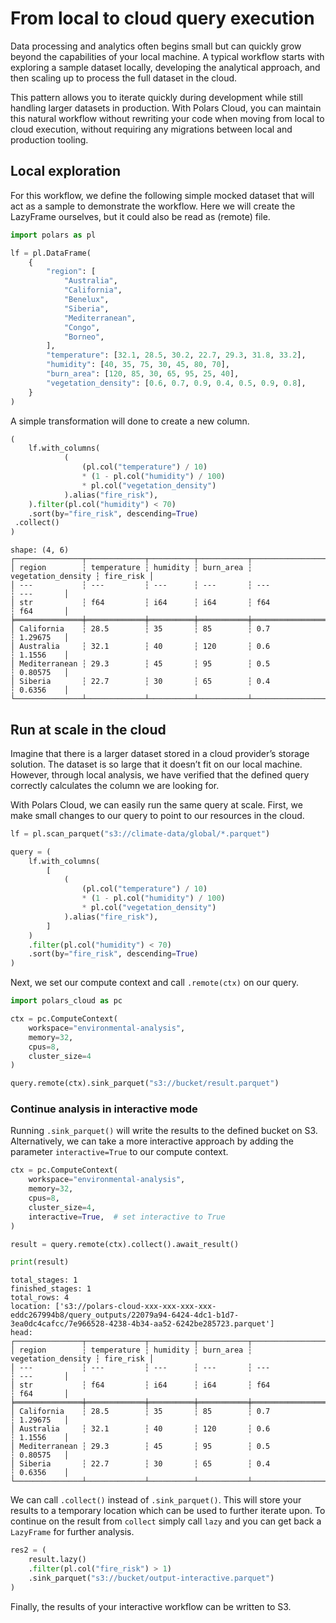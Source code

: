 # From local to cloud query execution

Data processing and analytics often begins small but can quickly grow beyond the capabilities of
your local machine. A typical workflow starts with exploring a sample dataset locally, developing
the analytical approach, and then scaling up to process the full dataset in the cloud.

This pattern allows you to iterate quickly during development while still handling larger datasets
in production. With Polars Cloud, you can maintain this natural workflow without rewriting your code
when moving from local to cloud execution, without requiring any migrations between local and
production tooling.

## Local exploration

For this workflow, we define the following simple mocked dataset that will act as a sample to
demonstrate the workflow. Here we will create the LazyFrame ourselves, but it could also be read as
(remote) file.

```python
import polars as pl

lf = pl.DataFrame(
    {
        "region": [
            "Australia",
            "California",
            "Benelux",
            "Siberia",
            "Mediterranean",
            "Congo",
            "Borneo",
        ],
        "temperature": [32.1, 28.5, 30.2, 22.7, 29.3, 31.8, 33.2],
        "humidity": [40, 35, 75, 30, 45, 80, 70],
        "burn_area": [120, 85, 30, 65, 95, 25, 40],
        "vegetation_density": [0.6, 0.7, 0.9, 0.4, 0.5, 0.9, 0.8],
    }
)
```

A simple transformation will done to create a new column.

```python
(
    lf.with_columns(
            (
                (pl.col("temperature") / 10)
                * (1 - pl.col("humidity") / 100)
                * pl.col("vegetation_density")
            ).alias("fire_risk"),
    ).filter(pl.col("humidity") < 70)
    .sort(by="fire_risk", descending=True)
 .collect()
)
```

```text
shape: (4, 6)
┌───────────────┬─────────────┬──────────┬───────────┬────────────────────┬───────────┐
│ region        ┆ temperature ┆ humidity ┆ burn_area ┆ vegetation_density ┆ fire_risk │
│ ---           ┆ ---         ┆ ---      ┆ ---       ┆ ---                ┆ ---       │
│ str           ┆ f64         ┆ i64      ┆ i64       ┆ f64                ┆ f64       │
╞═══════════════╪═════════════╪══════════╪═══════════╪════════════════════╪═══════════╡
│ California    ┆ 28.5        ┆ 35       ┆ 85        ┆ 0.7                ┆ 1.29675   │
│ Australia     ┆ 32.1        ┆ 40       ┆ 120       ┆ 0.6                ┆ 1.1556    │
│ Mediterranean ┆ 29.3        ┆ 45       ┆ 95        ┆ 0.5                ┆ 0.80575   │
│ Siberia       ┆ 22.7        ┆ 30       ┆ 65        ┆ 0.4                ┆ 0.6356    │
└───────────────┴─────────────┴──────────┴───────────┴────────────────────┴───────────┘
```

## Run at scale in the cloud

Imagine that there is a larger dataset stored in a cloud provider’s storage solution. The dataset is
so large that it doesn’t fit on our local machine. However, through local analysis, we have verified
that the defined query correctly calculates the column we are looking for.

With Polars Cloud, we can easily run the same query at scale. First, we make small changes to our
query to point to our resources in the cloud.

```python
lf = pl.scan_parquet("s3://climate-data/global/*.parquet")

query = (
    lf.with_columns(
        [
            (
                (pl.col("temperature") / 10)
                * (1 - pl.col("humidity") / 100)
                * pl.col("vegetation_density")
            ).alias("fire_risk"),
        ]
    )
    .filter(pl.col("humidity") < 70)
    .sort(by="fire_risk", descending=True)
)
```

Next, we set our compute context and call `.remote(ctx)` on our query.

```python
import polars_cloud as pc

ctx = pc.ComputeContext(
    workspace="environmental-analysis",
    memory=32,
    cpus=8,
    cluster_size=4
)

query.remote(ctx).sink_parquet("s3://bucket/result.parquet")
```

### Continue analysis in interactive mode

Running `.sink_parquet()` will write the results to the defined bucket on S3. Alternatively, we can
take a more interactive approach by adding the parameter `interactive=True` to our compute context.

```python
ctx = pc.ComputeContext(
    workspace="environmental-analysis",
    memory=32,
    cpus=8,
    cluster_size=4,
    interactive=True,  # set interactive to True
)

result = query.remote(ctx).collect().await_result()

print(result)
```

```text
total_stages: 1
finished_stages: 1
total_rows: 4
location: ['s3://polars-cloud-xxx-xxx-xxx-xxx-eddc267994b8/query_outputs/22079a94-6424-4dc1-b1d7-3ea0dc4cafcc/7e966528-4238-4b34-aa52-6242be285723.parquet']
head:
┌───────────────┬─────────────┬──────────┬───────────┬────────────────────┬───────────┐
│ region        ┆ temperature ┆ humidity ┆ burn_area ┆ vegetation_density ┆ fire_risk │
│ ---           ┆ ---         ┆ ---      ┆ ---       ┆ ---                ┆ ---       │
│ str           ┆ f64         ┆ i64      ┆ i64       ┆ f64                ┆ f64       │
╞═══════════════╪═════════════╪══════════╪═══════════╪════════════════════╪═══════════╡
│ California    ┆ 28.5        ┆ 35       ┆ 85        ┆ 0.7                ┆ 1.29675   │
│ Australia     ┆ 32.1        ┆ 40       ┆ 120       ┆ 0.6                ┆ 1.1556    │
│ Mediterranean ┆ 29.3        ┆ 45       ┆ 95        ┆ 0.5                ┆ 0.80575   │
│ Siberia       ┆ 22.7        ┆ 30       ┆ 65        ┆ 0.4                ┆ 0.6356    │
└───────────────┴─────────────┴──────────┴───────────┴────────────────────┴───────────┘
```

We can call `.collect()` instead of `.sink_parquet()`. This will store your results to a temporary
location which can be used to further iterate upon. To continue on the result from `collect` simply
call `lazy` and you can get back a `LazyFrame` for further analysis.

```python
res2 = (
    result.lazy()
    .filter(pl.col("fire_risk") > 1)
    .sink_parquet("s3://bucket/output-interactive.parquet")
)
```

Finally, the results of your interactive workflow can be written to S3.
